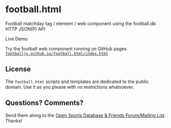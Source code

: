 # football.html

Football matchday tag / element / web component using the football.db HTTP JSON(P) API


Live Demo

Try the football web component running on GitHub pages
[`footballjs.github.io/football.html/index.html`](http://footballjs.github.io/football.html/index.html)


## License

The `football.html` scripts and templates are dedicated to the public domain.
Use it as you please with no restrictions whatsoever.

## Questions? Comments?

Send them along to the [Open Sports Database & Friends Forum/Mailing List](http://groups.google.com/group/opensport).
Thanks!

